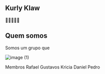 ## Kurly Klaw

🔑🔑🔑🔑🔑

## Quem somos

Somos um grupo que 

![image (1)](https://github.com/user-attachments/assets/cb7caa0d-4c83-456e-94b8-0ba2922bf794)

Membros
Rafael
Gustavos
Kricia
Daniel
Pedro

<!--

**Here are some ideas to get you started:**

🙋‍♀️ A short introduction - what is your organization all about?
🌈 Contribution guidelines - how can the community get involved?
👩‍💻 Useful resources - where can the community find your docs? Is there anything else the community should know?
🍿 Fun facts - what does your team eat for breakfast?
🧙 Remember, you can do mighty things with the power of [Markdown](https://docs.github.com/github/writing-on-github/getting-started-with-writing-and-formatting-on-github/basic-writing-and-formatting-syntax)
-->
